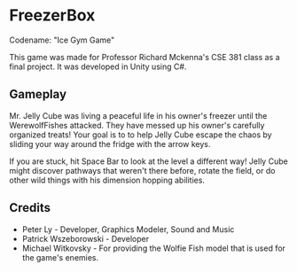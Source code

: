 # FreezerBox
Codename: "Ice Gym Game"

This game was made for Professor Richard Mckenna's CSE 381 class as a final project. It was developed in Unity using C#.

## Gameplay

Mr. Jelly Cube was living a peaceful life in his owner's freezer until
the WerewolfFishes attacked. They have messed up his owner's 
carefully organized treats! Your goal is to to help Jelly Cube escape the 
chaos by sliding your way around the fridge with the arrow keys.

If you are stuck, hit Space Bar to look at the level a different way!
Jelly Cube might discover pathways that weren't there before, rotate the
field, or do other wild things with his dimension hopping abilities.

## Credits
* Peter Ly - Developer, Graphics Modeler, Sound and Music
* Patrick Wszeborowski - Developer
* Michael Witkovsky - For providing the Wolfie Fish model that is used for the game's enemies.
